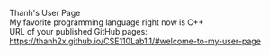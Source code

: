 Thanh's User Page <br>
My favorite programming language right now is C++ <br>
URL of your published GitHub pages: https://thanh2x.github.io/CSE110Lab1.1/#welcome-to-my-user-page
